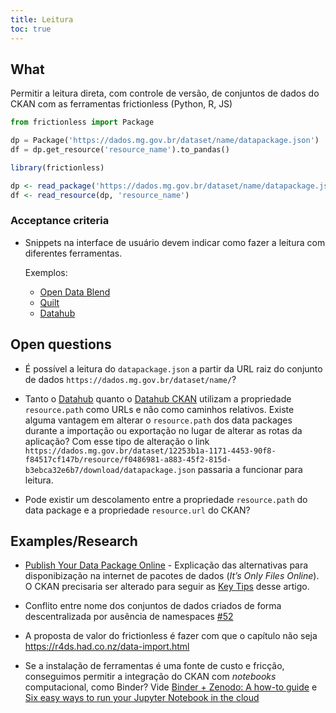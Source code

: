 ```yaml
---
title: Leitura
toc: true
---
```


## What

Permitir a leitura direta, com controle de versão, de conjuntos de dados do CKAN com as ferramentas frictionless (Python, R, JS)

```python
from frictionless import Package

dp = Package('https://dados.mg.gov.br/dataset/name/datapackage.json')
df = dp.get_resource('resource_name').to_pandas()
```

```R
library(frictionless)

dp <- read_package('https://dados.mg.gov.br/dataset/name/datapackage.json')
df <- read_resource(dp, 'resource_name')
```

### Acceptance criteria

- Snippets na interface de usuário devem indicar como fazer a leitura com diferentes ferramentas. 

    Exemplos: 
    - [Open Data Blend](https://docs.opendatablend.io/open-data-blend-datasets/loading-data-files-in-r)
    - [Quilt](https://open.quiltdata.com/b/ai2-semanticscholar-cord-19/tree/)
    - [Datahub](https://datahub.io/core/s-and-p-500-companies)

## Open questions

- É possível a leitura do `datapackage.json` a partir da URL raiz do conjunto de dados `https://dados.mg.gov.br/dataset/name/`?

- Tanto o [Datahub](https://datahub.io/core/s-and-p-500-companies) quanto o [Datahub CKAN](https://old.datahub.io/dataset/mallzee-dataset) utilizam a propriedade `resource.path` como URLs e não como caminhos relativos. Existe alguma vantagem em alterar o `resource.path` dos data packages durante a importação ou exportação no lugar de alterar as rotas da aplicação? Com esse tipo de alteração o link `https://dados.mg.gov.br/dataset/12253b1a-1171-4453-90f8-f84517cf147b/resource/f0486981-a883-45f2-815d-b3ebca32e6b7/download/datapackage.json` passaria a funcionar para leitura.

- Pode existir um descolamento entre a propriedade `resource.path` do data package e a propriedade `resource.url` do CKAN?

## Examples/Research

- [Publish Your Data Package Online](https://frictionlessdata.io/blog/2016/08/29/publish-online/) - Explicação das alternativas para disponibização na internet de pacotes de dados (_It’s Only Files Online_). O CKAN precisaria ser alterado para seguir as [Key Tips](https://frictionlessdata.io/blog/2016/08/29/publish-online/#key-tips) desse artigo.

- Conflito entre nome dos conjuntos de dados criados de forma descentralizada por ausência de namespaces [#52](https://github.com/dados-mg/issues/issues/52)

- A proposta de valor do frictionless é fazer com que o capítulo não seja https://r4ds.had.co.nz/data-import.html

- Se a instalação de ferramentas é uma fonte de custo e fricção, conseguimos permitir a integração do CKAN com _notebooks_ computacional, como Binder? Vide [Binder + Zenodo: A how-to guide](https://blog.jupyter.org/binder-with-zenodo-af68ed6648a6) e [Six easy ways to run your Jupyter Notebook in the cloud](https://www.dataschool.io/cloud-services-for-jupyter-notebook/)